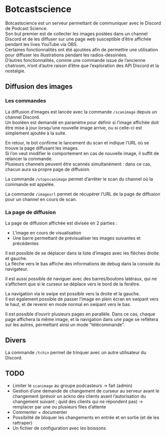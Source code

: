 # Botcastscience

Botcastscience est un serveur permettant de communiquer avec le Discord de Podcast Science.  
Son but premier est de collecter les images postées dans un channel Discord et de les diffuser sur une page web susceptible d’être affichée pendant les lives YouTube via OBS.  
Certaines fonctionnalités ont été ajoutées afin de permettre une utilisation pour diffuser les illustrations pendant les radios-dessinées.  
D’autres fonctionnalités, comme une commande issue de l’ancienne chatroom, n’ont d’autre raison d’être que l’exploration des API Discord et la nostalgie.

## Diffusion des images

### Les commandes

La diffusion d’images est lancée avec la commande `/scanimage` depuis un channel Discord.  
Un booléen est demandé en paramètre pour définir si l’image affichée doit être mise à jour lorsqu’une nouvelle image arrive, ou si celle-ci est simplement ajoutée à la suite.  

En retour, le bot confirme le lancement du scan et indique l’URL où se trouve la page diffusant les images.  
Si l’on veut modifier le comportement en cas de nouvelle image, il suffit de relancer la commande.  
Plusieurs channels peuvent être scannés simultanément : dans ce cas, chacun aura sa propre page de diffusion.  

La commande `/stopscanimage` permet d’arrêter le scan du channel où la commande est appelée.  

La commande `/imageurl` permet de récupérer l’URL de la page de diffusion pour un channel en cours de scan.  

### La page de diffusion

La page de diffusion affichée est divisée en 2 parties :  
* L’image en cours de visualisation  
* Une barre permettant de prévisualiser les images suivantes et précédentes  

Il est possible de se déplacer dans la liste d’images avec les flèches droite et gauche.  
La flèche vers le bas affiche des informations de debug dans la console du navigateur.  

Il est aussi possible de naviguer avec des barres/boutons latéraux, qui ne s’affichent que si le curseur se déplace vers le bord de la fenêtre.  

La navigation via le swipe est possible vers la droite et la gauche.  
Il est également possible de passer l’image en plein écran en swipant vers le haut, et de revenir en mode normal en swipant vers le bas.  

Il est possible d’ouvrir plusieurs pages en parallèle. Dans ce cas, chaque page affichera la même image, et la navigation dans une page se reflétera sur les autres, permettant ainsi un mode “télécommande”.  

## Divers

La commande `/tchin` permet de trinquer avec un autre utilisateur du Discord.  

## TODO

* Limiter le `scanimage` au groupe podcasteurs → fait (admin)  
* Gestion d’une demande de changement de curseur au serveur avant le changement (prévoir un ackno des clients avant l’autorisation du changement suivant ; quid des clients qui ne répondent pas) → remplacer par une ou plusieurs files d’attente  
* Commenter + documenter  
* Possibilité de bloquer les changements en entrée et en sortie (et de les rattraper)  
* Un fichier de configuration avec les boissons  
